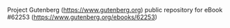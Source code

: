Project Gutenberg (https://www.gutenberg.org) public repository for eBook #62253 (https://www.gutenberg.org/ebooks/62253)
